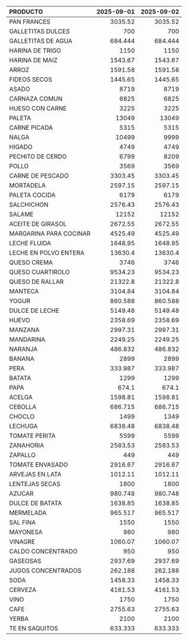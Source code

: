 | PRODUCTO               |   2025-09-01 |   2025-09-02 |
|:-----------------------|-------------:|-------------:|
| PAN FRANCES            |     3035.52  |     3035.52  |
| GALLETITAS DULCES      |      700     |      700     |
| GALLETITAS DE AGUA     |      684.444 |      684.444 |
| HARINA DE TRIGO        |     1150     |     1150     |
| HARINA DE MAIZ         |     1543.67  |     1543.67  |
| ARROZ                  |     1591.58  |     1591.58  |
| FIDEOS SECOS           |     1445.65  |     1445.65  |
| ASADO                  |     8719     |     8719     |
| CARNAZA COMUN          |     6825     |     6825     |
| HUESO CON CARNE        |     3225     |     3225     |
| PALETA                 |    13049     |    13049     |
| CARNE PICADA           |     5315     |     5315     |
| NALGA                  |    10499     |     9999     |
| HIGADO                 |     4749     |     4749     |
| PECHITO DE CERDO       |     6799     |     8209     |
| POLLO                  |     3569     |     3569     |
| CARNE DE PESCADO       |     3303.45  |     3303.45  |
| MORTADELA              |     2597.15  |     2597.15  |
| PALETA COCIDA          |     6179     |     6179     |
| SALCHICHON             |     2576.43  |     2576.43  |
| SALAME                 |    12152     |    12152     |
| ACEITE DE GIRASOL      |     2672.55  |     2672.55  |
| MARGARINA PARA COCINAR |     4525.49  |     4525.49  |
| LECHE FLUIDA           |     1648.95  |     1648.95  |
| LECHE EN POLVO ENTERA  |    13630.4   |    13630.4   |
| QUESO CREMA            |     3746     |     3746     |
| QUESO CUARTIROLO       |     9534.23  |     9534.23  |
| QUESO DE RALLAR        |    21322.8   |    21322.8   |
| MANTECA                |     3104.84  |     3104.84  |
| YOGUR                  |      860.588 |      860.588 |
| DULCE DE LECHE         |     5149.48  |     5149.48  |
| HUEVO                  |     2358.69  |     2358.69  |
| MANZANA                |     2997.31  |     2997.31  |
| MANDARINA              |     2249.25  |     2249.25  |
| NARANJA                |      486.832 |      486.832 |
| BANANA                 |     2899     |     2899     |
| PERA                   |      333.987 |      333.987 |
| BATATA                 |     1299     |     1299     |
| PAPA                   |      674.1   |      674.1   |
| ACELGA                 |     1598.81  |     1598.81  |
| CEBOLLA                |      686.715 |      686.715 |
| CHOCLO                 |     1499     |     1349     |
| LECHUGA                |     6838.48  |     6838.48  |
| TOMATE PERITA          |     5599     |     5599     |
| ZANAHORIA              |     2583.53  |     2583.53  |
| ZAPALLO                |      449     |      449     |
| TOMATE ENVASADO        |     2916.67  |     2916.67  |
| ARVEJAS EN LATA        |     1012.11  |     1012.11  |
| LENTEJAS SECAS         |     1800     |     1800     |
| AZUCAR                 |      980.748 |      980.748 |
| DULCE DE BATATA        |     1638.85  |     1638.85  |
| MERMELADA              |      965.517 |      965.517 |
| SAL FINA               |     1550     |     1550     |
| MAYONESA               |      980     |      980     |
| VINAGRE                |     1060.07  |     1060.07  |
| CALDO CONCENTRADO      |      950     |      950     |
| GASEOSAS               |     2937.69  |     2937.69  |
| JUGOS CONCENTRADOS     |      262.188 |      262.188 |
| SODA                   |     1458.33  |     1458.33  |
| CERVEZA                |     4161.53  |     4161.53  |
| VINO                   |     1750     |     1750     |
| CAFE                   |     2755.63  |     2755.63  |
| YERBA                  |     2100     |     2100     |
| TE EN SAQUITOS         |      633.333 |      633.333 |
